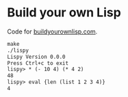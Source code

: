 # Build your own Lisp

Code for [buildyourownlisp.com](http://buildyourownlisp.com/).

```txt
make
./lispy
Lispy Version 0.0.0
Press Ctrl+c to exit
lispy> * (- 10 4) (* 4 2)
48
lispy> eval {len (list 1 2 3 4)}
4
```

